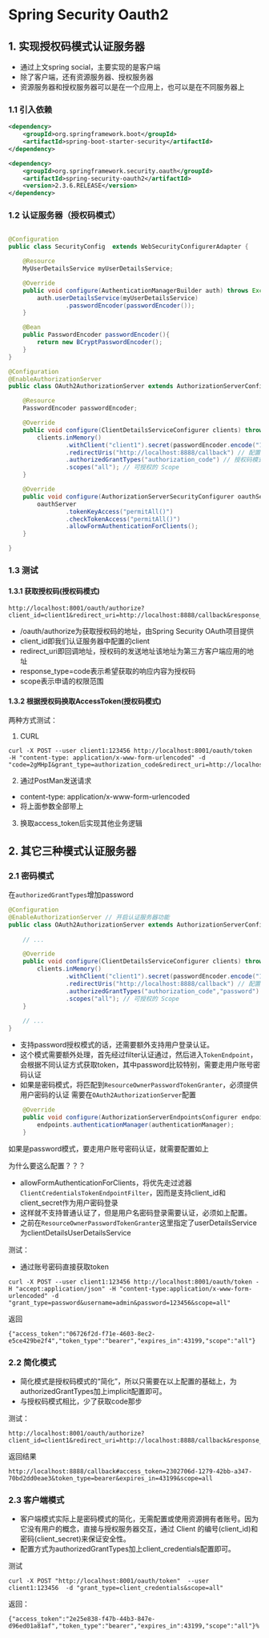# Spring Security Oauth2

## 1. 实现授权码模式认证服务器

- 通过上文spring social，主要实现的是客户端
- 除了客户端，还有资源服务器、授权服务器
- 资源服务器和授权服务器可以是在一个应用上，也可以是在不同服务器上

### 1.1 引入依赖

```xml
<dependency>
    <groupId>org.springframework.boot</groupId>
    <artifactId>spring-boot-starter-security</artifactId>
</dependency>

<dependency>
    <groupId>org.springframework.security.oauth</groupId>
    <artifactId>spring-security-oauth2</artifactId>
    <version>2.3.6.RELEASE</version>
</dependency>
```

### 1.2 认证服务器（授权码模式）

```java

@Configuration
public class SecurityConfig  extends WebSecurityConfigurerAdapter {

    @Resource
    MyUserDetailsService myUserDetailsService;

    @Override
    public void configure(AuthenticationManagerBuilder auth) throws Exception {
        auth.userDetailsService(myUserDetailsService)
                .passwordEncoder(passwordEncoder());
    }

    @Bean
    public PasswordEncoder passwordEncoder(){
        return new BCryptPasswordEncoder();
    }
}

@Configuration
@EnableAuthorizationServer
public class OAuth2AuthorizationServer extends AuthorizationServerConfigurerAdapter {

    @Resource
    PasswordEncoder passwordEncoder;

    @Override
    public void configure(ClientDetailsServiceConfigurer clients) throws Exception {
        clients.inMemory()
                .withClient("client1").secret(passwordEncoder.encode("123456")) // Client 账号、密码。
                .redirectUris("http://localhost:8888/callback") // 配置回调地址，选填。
                .authorizedGrantTypes("authorization_code") // 授权码模式
                .scopes("all"); // 可授权的 Scope
    }

    @Override
    public void configure(AuthorizationServerSecurityConfigurer oauthServer) throws Exception {
        oauthServer
                .tokenKeyAccess("permitAll()")
                .checkTokenAccess("permitAll()")
                .allowFormAuthenticationForClients();
    }

}
```

### 1.3 测试

#### 1.3.1 获取授权码(授权码模式)

```shell script
http://localhost:8001/oauth/authorize?client_id=client1&redirect_uri=http://localhost:8888/callback&response_type=code&scope=all
```

- /oauth/authorize为获取授权码的地址，由Spring Security OAuth项目提供
- client_id即我们认证服务器中配置的client
- redirect_uri即回调地址，授权码的发送地址该地址为第三方客户端应用的地址
- response_type=code表示希望获取的响应内容为授权码
- scope表示申请的权限范围

#### 1.3.2 根据授权码换取AccessToken(授权码模式)

两种方式测试：
1. CURL
```shell script
curl -X POST --user client1:123456 http://localhost:8001/oauth/token  -H "content-type: application/x-www-form-urlencoded" -d "code=2gMHpI&grant_type=authorization_code&redirect_uri=http://localhost:8888/callback&scope=all"
```
2. 通过PostMan发送请求
- content-type: application/x-www-form-urlencoded
- 将上面参数全部带上

3. 换取access_token后实现其他业务逻辑

## 2. 其它三种模式认证服务器

### 2.1 密码模式

在```authorizedGrantTypes```增加password
```java
@Configuration
@EnableAuthorizationServer // 开启认证服务器功能
public class OAuth2AuthorizationServer extends AuthorizationServerConfigurerAdapter {
    
    // ...

    @Override
    public void configure(ClientDetailsServiceConfigurer clients) throws Exception {
        clients.inMemory()
                .withClient("client1").secret(passwordEncoder.encode("123456")) // Client 账号、密码。
                .redirectUris("http://localhost:8888/callback") // 配置回调地址，选填。
                .authorizedGrantTypes("authorization_code","password") // 授权码模式
                .scopes("all"); // 可授权的 Scope
    }
    
    // ...
}
```

- 支持password授权模式的话，还需要额外支持用户登录认证。
- 这个模式需要额外处理，首先经过filter认证通过，然后进入```TokenEndpoint```，会根据不同认证方式获取token，其中password比较特别，需要走用户账号密码认证
- 如果是密码模式，将匹配到```ResourceOwnerPasswordTokenGranter```，必须提供用户密码的认证
需要在```OAuth2AuthorizationServer```配置

```java
    @Override
    public void configure(AuthorizationServerEndpointsConfigurer endpoints) throws Exception {
        endpoints.authenticationManager(authenticationManager);
    }
```

如果是password模式，要走用户账号密码认证，就需要配置如上

为什么要这么配置？？？

- allowFormAuthenticationForClients，将优先走过滤器```ClientCredentialsTokenEndpointFilter```，因而是支持client_id和client_secret作为用户密码登录
- 这样就不支持普通认证了，但是用户名密码登录需要认证，必须如上配置。
- 之前在```ResourceOwnerPasswordTokenGranter```这里指定了userDetailsService为clientDetailsUserDetailsService


测试：

- 通过账号密码直接获取token

```shell script
curl -X POST --user client1:123456 http://localhost:8001/oauth/token -H "accept:application/json" -H "content-type:application/x-www-form-urlencoded" -d "grant_type=password&username=admin&password=123456&scope=all"
```
返回
```shell script
{"access_token":"06726f2d-f71e-4603-8ec2-e5ce429be2f4","token_type":"bearer","expires_in":43199,"scope":"all"}
```

### 2.2 简化模式

- 简化模式是授权码模式的“简化”，所以只需要在以上配置的基础上，为authorizedGrantTypes加上implicit配置即可。
- 与授权码模式相比，少了获取code那步

测试：
```shell script
http://localhost:8001/oauth/authorize?client_id=client1&redirect_uri=http://localhost:8888/callback&response_type=token
```
返回结果
```shell script
http://localhost:8888/callback#access_token=2302706d-1279-42bb-a347-70bd2dd0eae3&token_type=bearer&expires_in=43199&scope=all
```

### 2.3 客户端模式

- 客户端模式实际上是密码模式的简化，无需配置或使用资源拥有者账号。因为它没有用户的概念，直接与授权服务器交互，通过 Client 的编号(client_id)和密码(client_secret)来保证安全性。
- 配置方式为authorizedGrantTypes加上client_credentials配置即可。

测试
```shell script
curl -X POST "http://localhost:8001/oauth/token"  --user client1:123456  -d "grant_type=client_credentials&scope=all"
```

返回：
```shell script
{"access_token":"2e25e838-f47b-44b3-847e-d96ed01a81af","token_type":"bearer","expires_in":43199,"scope":"all"}%
```